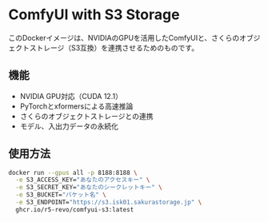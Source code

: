 # ComfyUI with S3 Storage

このDockerイメージは、NVIDIAのGPUを活用したComfyUIと、さくらのオブジェクトストレージ（S3互換）を連携させるためのものです。

## 機能

- NVIDIA GPU対応（CUDA 12.1）
- PyTorchとxformersによる高速推論
- さくらのオブジェクトストレージとの連携
- モデル、入出力データの永続化

## 使用方法

```bash
docker run --gpus all -p 8188:8188 \
  -e S3_ACCESS_KEY="あなたのアクセスキー" \
  -e S3_SECRET_KEY="あなたのシークレットキー" \
  -e S3_BUCKET="バケット名" \
  -e S3_ENDPOINT="https://s3.isk01.sakurastorage.jp" \
  ghcr.io/r5-revo/comfyui-s3:latest
